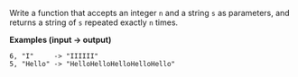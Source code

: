 Write a function that accepts an integer `n` and a string `s` as parameters, and returns a string of `s` repeated exactly `n` times.

__Examples (input -> output)__

```
6, "I"     -> "IIIIII"
5, "Hello" -> "HelloHelloHelloHelloHello"
```
